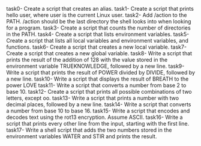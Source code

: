task0- Create a script that creates an alias.
task1- Create a script that prints hello user, where user is the current Linux user.
task2- Add /action to the PATH. /action should be the last directory the shell looks into when looking for a program.
task3- Create a script that counts the number of directories in the PATH.
task4- Create a script that lists environment variables.
task5- Create a script that lists all local variables and environment variables, and functions.
task6- Create a script that creates a new local variable.
task7- Create a script that creates a new global variable.
task8- Write a script that prints the result of the addition of 128 with the value stored in the environment variable TRUEKNOWLEDGE, followed by a new line.
task9- Write a script that prints the result of POWER divided by DIVIDE, followed by a new line.
task10- Write a script that displays the result of BREATH to the power LOVE
task11- Write a script that converts a number from base 2 to base 10.
task12- Create a script that prints all possible combinations of two letters, except oo.
task13- Write a script that prints a number with two decimal places, followed by a new line.
task14- Write a script that converts a number from base 10 to base 16.
task15- Write a script that encodes and decodes text using the rot13 encryption. Assume ASCII.
task16- Write a script that prints every other line from the input, starting with the first line.
task17- Write a shell script that adds the two numbers stored in the environment variables WATER and STIR and prints the result.




